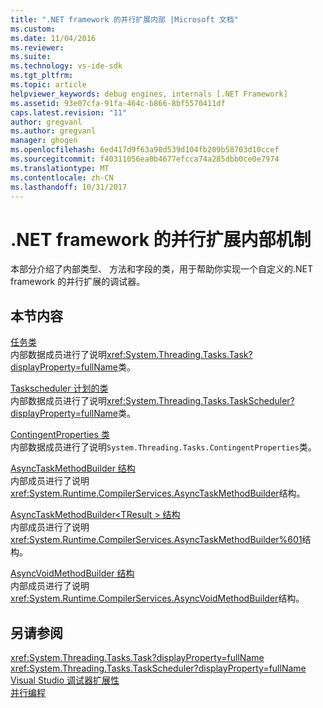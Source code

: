 ```yaml
---
title: ".NET framework 的并行扩展内部 |Microsoft 文档"
ms.custom: 
ms.date: 11/04/2016
ms.reviewer: 
ms.suite: 
ms.technology: vs-ide-sdk
ms.tgt_pltfrm: 
ms.topic: article
helpviewer_keywords: debug engines, internals [.NET Framework]
ms.assetid: 93e07cfa-91fa-464c-b866-8bf5570411df
caps.latest.revision: "11"
author: gregvanl
ms.author: gregvanl
manager: ghogen
ms.openlocfilehash: 6ed417d9f63a90d539d104fb209b58703d10ccef
ms.sourcegitcommit: f40311056ea0b4677efcca74a285dbb0ce0e7974
ms.translationtype: MT
ms.contentlocale: zh-CN
ms.lasthandoff: 10/31/2017
---
```

# <a name="parallel-extension-internals-for-the-net-framework"></a>.NET framework 的并行扩展内部机制
本部分介绍了内部类型、 方法和字段的类，用于帮助你实现一个自定义的.NET framework 的并行扩展的调试器。  
  
## <a name="in-this-section"></a>本节内容  
 [任务类](../../extensibility/debugger/task-class-internal-members.md)  
 内部数据成员进行了说明<xref:System.Threading.Tasks.Task?displayProperty=fullName>类。  
  
 [Taskscheduler 计划的类](../../extensibility/debugger/taskscheduler-class-internal-members.md)  
 内部数据成员进行了说明<xref:System.Threading.Tasks.TaskScheduler?displayProperty=fullName>类。  
  
 [ContingentProperties 类](../../extensibility/debugger/contingentproperties-class-internal-members.md)  
 内部数据成员进行了说明`System.Threading.Tasks.ContingentProperties`类。  
  
 [AsyncTaskMethodBuilder 结构](../../extensibility/debugger/asynctaskmethodbuilder-structure-internal-members.md)  
 内部成员进行了说明<xref:System.Runtime.CompilerServices.AsyncTaskMethodBuilder>结构。  
  
 [AsyncTaskMethodBuilder\<TResult > 结构](../../extensibility/debugger/asynctaskmethodbuilder-tresult-structure-internal-members.md)  
 内部成员进行了说明<xref:System.Runtime.CompilerServices.AsyncTaskMethodBuilder%601>结构。  
  
 [AsyncVoidMethodBuilder 结构](../../extensibility/debugger/asyncvoidmethodbuilder-structure-internal-members.md)  
 内部成员进行了说明<xref:System.Runtime.CompilerServices.AsyncVoidMethodBuilder>结构。  
  
## <a name="see-also"></a>另请参阅  
 <xref:System.Threading.Tasks.Task?displayProperty=fullName>   
 <xref:System.Threading.Tasks.TaskScheduler?displayProperty=fullName>   
 [Visual Studio 调试器扩展性](../../extensibility/debugger/visual-studio-debugger-extensibility.md)   
 [并行编程](/dotnet/standard/parallel-programming/index)